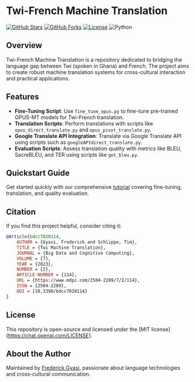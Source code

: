 # Twi-French Machine Translation

[![GitHub Stars](https://img.shields.io/github/stars/gyasifred/TW-FR-MT?style=social)](https://github.com/gyasifred/TW-FR-MT/stargazers)
[![GitHub Forks](https://img.shields.io/github/forks/gyasifred/TW-FR-MT?style=social)](https://github.com/gyasifred/TW-FR-MT/network/members)
[![License](https://img.shields.io/github/license/gyasifred/TW-FR-MT)](LICENSE)
![Python](https://img.shields.io/badge/python-3.6%20%7C%203.7%20%7C%203.8-blue)

## Overview

Twi-French Machine Translation is a repository dedicated to bridging the language gap between Twi (spoken in Ghana) and French. The project aims to create robust machine translation systems for cross-cultural interaction and practical applications.

## Features

- **Fine-Tuning Script**: Use `fine_tune_opus.py` to fine-tune pre-trained OPUS-MT models for Twi-French translation.
- **Translation Scripts**: Perform translations with scripts like `opus_direct_translate.py` and `opus_pivot_translate.py`.
- **Google Translate API Integration**: Translate via Google Translate API using scripts such as `googleAPIdirect_translate.py`.
- **Evaluation Scripts**: Assess translation quality with metrics like BLEU, SacreBLEU, and TER using scripts like `get_bleu.py`.

## Quickstart Guide

Get started quickly with our comprehensive [tutorial](/tutorials/Tutorial.ipynb) covering fine-tuning, translation, and quality evaluation.

## Citation

If you find this project helpful, consider citing it:

```bibtex
@Article{bdcc7020114,
    AUTHOR = {Gyasi, Frederick and Schlippe, Tim},
    TITLE = {Twi Machine Translation},
    JOURNAL = {Big Data and Cognitive Computing},
    VOLUME = {7},
    YEAR = {2023},
    NUMBER = {2},
    ARTICLE-NUMBER = {114},
    URL = {https://www.mdpi.com/2504-2289/7/2/114},
    ISSN = {2504-2289},
    DOI = {10.3390/bdcc7020114}
}
```
## License
This repository is open-source and licensed under the [MIT license](https://chat.openai.com/LICENSE].

## About the Author
Maintained by [Frederick Gyasi](https://github.com/gyasifred), passionate about language technologies and cross-cultural communication.

